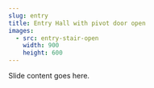 ```yaml
---
slug: entry
title: Entry Hall with pivot door open
images:
  - src: entry-stair-open
    width: 900
    height: 600
---
```

Slide content goes here.
